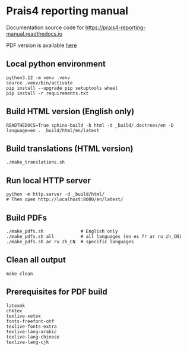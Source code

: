 # Prais4 reporting manual

Documentation source code for <https://prais4-reporting-manual.readthedocs.io>

PDF version is available [here](https://buildmedia.readthedocs.org/media/pdf/prais4-reporting-manual/latest/prais4-reporting-manual.pdf)

## Local python environment

    python3.12 -m venv .venv
    source .venv/bin/activate
    pip install --upgrade pip setuptools wheel
    pip install -r requirements.txt

## Build HTML version (English only)

    READTHEDOCS=True sphinx-build -b html -d _build/.doctrees/en -D language=en . _build/html/en/latest

## Build translations (HTML version)

    ./make_translations.sh

## Run local HTTP server

    python -m http.server -d _build/html/
    # Then open http://localhost:8000/en/latest/

## Build PDFs

    ./make_pdfs.sh              # English only
    ./make_pdfs.sh all          # all languages (en es fr ar ru zh_CN)
    ./make_pdfs.sh ar ru zh_CN  # specific languages

## Clean all output

    make clean

## Prerequisites for PDF build

    latexmk
    chktex
    texlive-xetex
    fonts-freefont-otf
    texlive-fonts-extra
    texlive-lang-arabic
    texlive-lang-chinese
    texlive-lang-cjk

